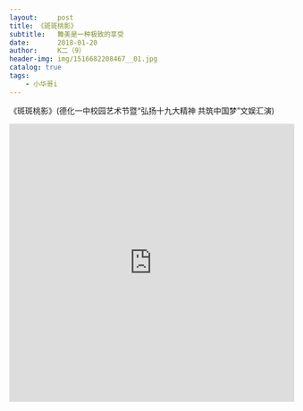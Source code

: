 ```yaml
---
layout:     post
title: 《斑斑桃影》
subtitle:   舞美是一种极致的享受
date:       2018-01-20
author:     K二（9）
header-img: img/1516682208467__01.jpg
catalog: true
tags:
    - 小华哥i
---
```

《斑斑桃影》(德化一中校园艺术节暨“弘扬十九大精神 共筑中国梦”文娱汇演)
<center>
<iframe src="http://player.youku.com/embed/XMzM0NTk5MTE3Mg==" frameborder="0" allowfullscreen height=498 width=510></center>
《斑斑桃影》(德化一中校园艺术节暨学生社团纳新晚会)
<center>
<iframe src="http://player.youku.com/embed/XMzM0NDExMzUyMA==" frameborder="0" allowfullscreen height=498 width=510></center>

